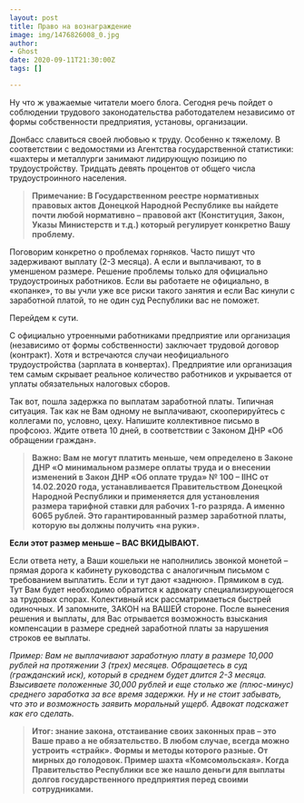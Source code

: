 ```yaml
---
layout: post
title: Право на вознаграждение
image: img/1476826008_0.jpg
author:
- Ghost
date: 2020-09-11T21:30:00Z
tags: []

---
```

Ну что ж уважаемые читатели моего блога. Сегодня речь пойдет о соблюдении трудового законодательства работодателем независимо от формы собственности предприятия, установы, организации.

Донбасс славиться своей любовью к труду. Особенно к тяжелому. В соответствии с ведомостями из Агентства государственной статистики: «шахтеры и металлурги занимают лидирующую позицию по трудоустройству. Тридцать девять процентов от общего числа трудоустроинного населения.

> **Примечание: В Государственном реестре нормативных правовых актов Донецкой Народной Республике вы найдете почти любой нормативно – правовой акт (Конституция, Закон, Указы Министерств и т.д.) который регулирует конкретно Вашу проблему.**

Поговорим конкретно о проблемах горняков. Часто пишут что задерживают выплату (2-3 месяца). А если и выплачивают, то в уменшеном размере. Решение проблемы только для официально трудоустроиных работников. Если вы работаете не официально, в «копанке», то вы учли уже все риски такого занятия и если Вас кинули с заработной платой, то не один суд Республики вас не поможет.

Перейдем к сути.

С официально утроенными работниками предприятие или организация (независимо от формы собственности) заключает трудовой договор (контракт). Хотя и встречаются случаи неофициального трудоустройства (зарплата в конвертах). Предприятие или организация тем самым скрывает реальное количество работников и укрывается от уплаты обязательных налоговых сборов.

Так вот, пошла задержка по выплатам заработной платы. Типичная ситуация. Так как не Вам одному не выплачивают, скооперируйтесь с коллегами по, условно, цеху. Напишите коллективное письмо в профсоюз. Ждите ответа 10 дней, в соответствии с Законом ДНР «Об обращении граждан».

> **Важно: Вам не могут платить меньше, чем определено в Законе ДНР «О минимальном размере оплаты труда и о внесении изменений в Закон ДНР «Об оплате труда» № 100 – ІІНС от 14.02.2020 года, устанавливается Правительством Донецкой Народной Республики и применяется для установления размера тарифной ставки для рабочих 1-го разряда. А именно 6065 рублей. Это гарантированный размер заработной платы, которую вы должны получить «на руки».**

**Если этот размер меньше – ВАС ВКИДЫВАЮТ.**

Если ответа нету, а Ваши кошельки не наполнились звонкой монетой – прямая дорога к кабинету руководства с аналогичным письмом с требованием выплатить. Если и тут дают «заднюю». Прямиком в суд. Тут Вам будет необходимо обратится к адвокату специализирующегося за трудовых спорах. Колективный иск рассматримаеться быстрей одиночных. И запомните, ЗАКОН на ВАШЕЙ стороне. После вынесения решения и выплаты, для Вас отрывается возможность взыскания компенсации в размере средней заработной платы за нарушения строков ее выплаты.

_Пример: Вам не выплачивают заработную плату в размере 10,000 рублей на протяжении 3 (трех) месяцев. Обращаетесь в суд (гражданский иск), который в среднем будет длится 2-3 месяца. Взысиваете положенные 30,000 рублей и еще столько же (плюс-минус) среднего заработка за все время задержки. Ну и не стоит забывать, что это и возможность заявить моральный ущерб. Адвокат подскажет как его сделать._

> **Итог: знание закона, отстаивание своих законных прав – это Ваше право а не обязательство. В любом случае, всегда можно устроить «страйк». Формы и методы которого разные. От мирных до голодовок. Пример шахта «Комсомольская». Когда Правительство Республики все же нашло деньги для выплаты долгов государственного предприятия перед своими сотрудниками.**